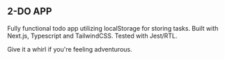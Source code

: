 ## 2-DO APP

Fully functional todo app utilizing localStorage for storing tasks.
Built with Next.js, Typescript and TailwindCSS. Tested with Jest/RTL.

Give it a whirl if you're feeling adventurous.